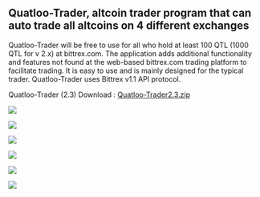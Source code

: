 ##  Quatloo-Trader, altcoin trader program that can auto trade all altcoins on 4 different exchanges ##
 
Quatloo-Trader will be free to use for all who hold at least 100 QTL (1000 QTL for v 2.x) at bittrex.com.
The application adds additional functionality and features not found at the web-based bittrex.com trading platform to facilitate trading.
It is easy to use and is mainly designed for the typical trader. Quatloo-Trader uses Bittrex v1.1 API protocol.

Quatloo-Trader (2.3) Download :
[Quatloo-Trader2.3.zip ](https://github.com/quatloo-trader/quatloo-trader/raw/master/Quatloo-Trader2.3.zip "Quatloo-Trader2.3.zip")

![](http://quatloos.org/img/Trader-Latest.png)

![](http://quatloos.org/img/Trader-2/Trader2-1.png)

![](http://quatloos.org/img/Trader-2/Trader2-10.png)

![](http://quatloos.org/img/Trader-2/Trader2-2.png)

![](http://quatloos.org/img/Trader-2/Trader2-5.png)

![](http://quatloos.org/img/Trader-2/Trader2-6.png)